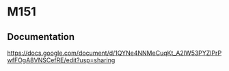 # M151
## Documentation
https://docs.google.com/document/d/1QYNe4NNMeCuqKt_A2IW53PYZlPrPwfFOgA8VNSCefRE/edit?usp=sharing
